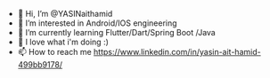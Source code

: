 - 👋 Hi, I’m @YASINaithamid
- 👀 I’m interested in Android/IOS engineering
- 🌱 I’m currently learning Flutter/Dart/Spring Boot /Java
- 💞️ I love what i'm doing :)
- 📫 How to reach me https://www.linkedin.com/in/yasin-ait-hamid-499bb9178/

<!---
YASINaithamid/YASINaithamid is a ✨ special ✨ repository because its `README.md` (this file) appears on your GitHub profile.
You can click the Preview link to take a look at your changes.
--->
